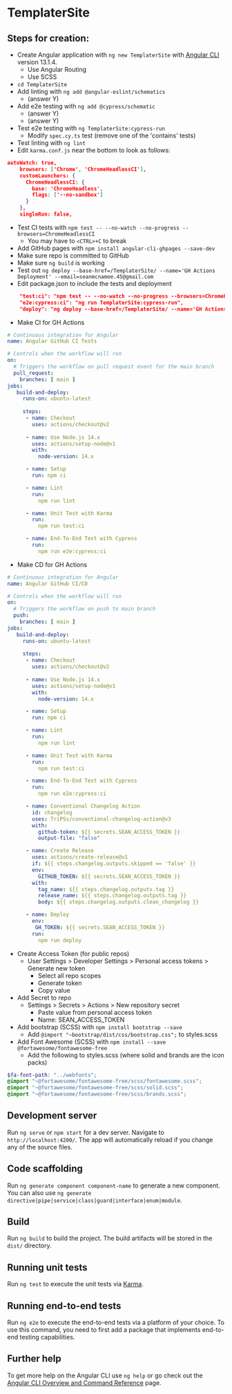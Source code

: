# TemplaterSite 

## Steps for creation:
- Create Angular application with `ng new TemplaterSite` with [Angular CLI](https://github.com/angular/angular-cli) version 13.1.4.
    - Use Angular Routing
    - Use SCSS
- `cd TemplaterSite`
- Add linting with `ng add @angular-eslint/schematics`
	- (answer Y)
- Add e2e testing with `ng add @cypress/schematic`
	- (answer Y)
	- (answer Y)
- Test e2e testing with `ng TemplaterSite:cypress-run`
    - Modify `spec.cy.ts` test (remove one of the 'contains' tests)
- Test linting with `ng lint`
- Edit `karma.conf.js` near the bottom to look as follows:
```json
autoWatch: true,
    browsers: ['Chrome', 'ChromeHeadlessCI'],
    customLaunchers: {
      ChromeHeadlessCI: {
        base: 'ChromeHeadless',
        flags: ['--no-sandbox']
      }
    },
    singleRun: false,
```
- Test CI tests with `npm test -- --no-watch --no-progress --browsers=ChromeHeadlessCI`
    - You may have to `<CTRL>+C` to break
- Add GitHub pages with `npm install angular-cli-ghpages --save-dev`
- Make sure repo is committed to GitHub
- Make sure `ng build` is working
- Test out `ng deploy --base-href=/TemplaterSite/ --name='GH Actions Deployment' --email=seanmcnamee.45@gmail.com`
- Edit package.json to include the tests and deployment
```json
    "test:ci": "npm test -- --no-watch --no-progress --browsers=ChromeHeadlessCI",
    "e2e:cypress:ci": "ng run TemplaterSite:cypress-run",
    "deploy": "ng deploy --base-href=/TemplaterSite/ --name='GH Actions Deployment' --email=seanmcnamee.45@gmail.com"
```
- Make CI for GH Actions
```yml
# Continuous integration for Angular
name: Angular GitHub CI Tests

# Controls when the workflow will run
on:
  # Triggers the workflow on pull request event for the main branch
  pull_request:
    branches: [ main ]
jobs:
   build-and-deploy:
     runs-on: ubuntu-latest
     
     steps: 
      - name: Checkout
        uses: actions/checkout@v2
      
      - name: Use Node.js 14.x
        uses: actions/setup-node@v1
        with:
          node-version: 14.x

      - name: Setup
        run: npm ci

      - name: Lint
        run:
          npm run lint

      - name: Unit Test with Karma
        run:
          npm run test:ci

      - name: End-To-End Test with Cypress
        run:
          npm run e2e:cypress:ci
```
- Make CD for GH Actions
```yml
# Continuous integration for Angular
name: Angular GitHub CI/CD

# Controls when the workflow will run
on:
  # Triggers the workflow on push to main branch
  push:
    branches: [ main ]
jobs:
   build-and-deploy:
     runs-on: ubuntu-latest
     
     steps: 
      - name: Checkout
        uses: actions/checkout@v2
      
      - name: Use Node.js 14.x
        uses: actions/setup-node@v1
        with:
          node-version: 14.x

      - name: Setup
        run: npm ci

      - name: Lint
        run:
          npm run lint

      - name: Unit Test with Karma
        run:
          npm run test:ci

      - name: End-To-End Test with Cypress
        run:
          npm run e2e:cypress:ci

      - name: Conventional Changelog Action
        id: changelog
        uses: TriPSs/conventional-changelog-action@v3
        with:
          github-token: ${{ secrets.SEAN_ACCESS_TOKEN }}
          output-file: "false"

      - name: Create Release
        uses: actions/create-release@v1
        if: ${{ steps.changelog.outputs.skipped == 'false' }}
        env:
          GITHUB_TOKEN: ${{ secrets.SEAN_ACCESS_TOKEN }}
        with:
          tag_name: ${{ steps.changelog.outputs.tag }}
          release_name: ${{ steps.changelog.outputs.tag }}
          body: ${{ steps.changelog.outputs.clean_changelog }}

      - name: Deploy
        env:
         GH_TOKEN: ${{ secrets.SEAN_ACCESS_TOKEN }}
        run:
          npm run deploy
```
- Create Access Token (for public repos)
    - User Settings > Developer Settings > Personal access tokens > Generate new token
	    - Select all repo scopes
	    - Generate token
	    - Copy value
- Add Secret to repo
    - Settings > Secrets > Actions > New repository secret
        - Paste value from personal access token
	    - Name: SEAN_ACCESS_TOKEN
- Add bootstrap (SCSS) with `npm install bootstrap --save`
    - Add `@import "~bootstrap/dist/css/bootstrap.css";` to styles.scss
- Add Font Awesome (SCSS) with `npm install --save @fortawesome/fontawesome-free`
    - Add the following to styles.scss (where solid and brands are the icon packs)
```scss
$fa-font-path: "../webfonts";
@import "~@fortawesome/fontawesome-free/scss/fontawesome.scss";
@import "~@fortawesome/fontawesome-free/scss/solid.scss";
@import "~@fortawesome/fontawesome-free/scss/brands.scss";
```


## Development server

Run `ng serve` or `npm start` for a dev server. Navigate to `http://localhost:4200/`. The app will automatically reload if you change any of the source files.

## Code scaffolding

Run `ng generate component component-name` to generate a new component. You can also use `ng generate directive|pipe|service|class|guard|interface|enum|module`.

## Build

Run `ng build` to build the project. The build artifacts will be stored in the `dist/` directory.

## Running unit tests

Run `ng test` to execute the unit tests via [Karma](https://karma-runner.github.io).

## Running end-to-end tests

Run `ng e2e` to execute the end-to-end tests via a platform of your choice. To use this command, you need to first add a package that implements end-to-end testing capabilities.

## Further help

To get more help on the Angular CLI use `ng help` or go check out the [Angular CLI Overview and Command Reference](https://angular.io/cli) page.
